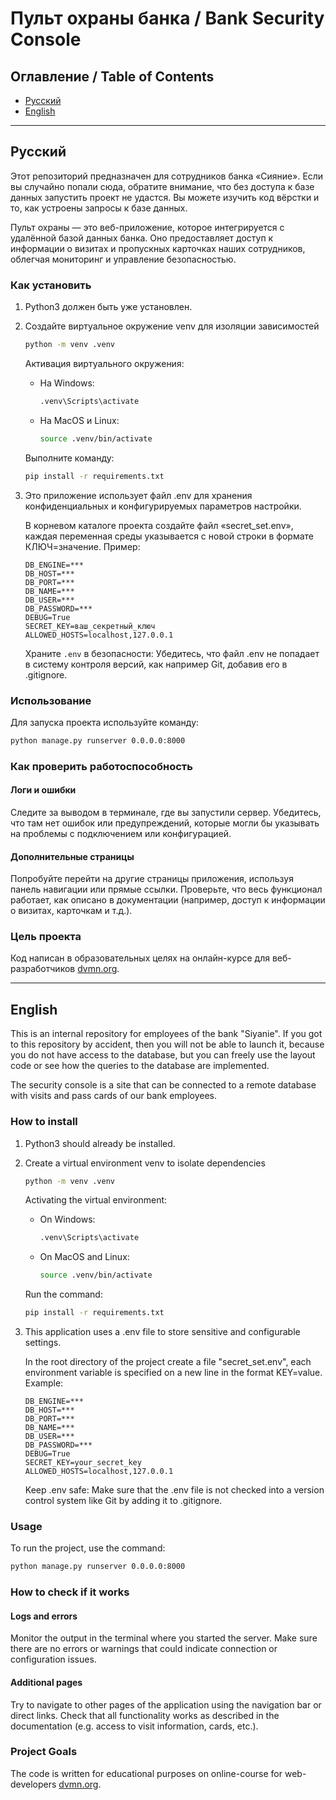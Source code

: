 # Пульт охраны банка / Bank Security Console

## Оглавление / Table of Contents

- [Русский](#русский)
- [English](#english)

---

## Русский

Этот репозиторий предназначен для сотрудников банка «Сияние». Если вы случайно попали сюда, обратите внимание, что без доступа к базе данных запустить проект не удастся. Вы можете изучить код вёрстки и то, как устроены запросы к базе данных.

Пульт охраны — это веб-приложение, которое интегрируется с удалённой базой данных банка. Оно предоставляет доступ к информации о визитах и пропускных карточках наших сотрудников, облегчая мониторинг и управление безопасностью.

### Как установить

1. Python3 должен быть уже установлен.
2. Создайте виртуальное окружение venv для изоляции зависимостей

    ```bash
    python -m venv .venv
    ```

    Активация виртуального окружения:
    - На Windows:
      ```bash
      .venv\Scripts\activate
      ```
    - На MacOS и Linux:
      ```bash
      source .venv/bin/activate
      ```

   Выполните команду:
   ```bash
   pip install -r requirements.txt
   ```

3. Это приложение использует файл .env для хранения конфиденциальных и конфигурируемых параметров настройки.

   В корневом каталоге проекта создайте файл «secret_set.env», каждая переменная среды указывается с новой строки в формате КЛЮЧ=значение. Пример:

   ```plaintext
   DB_ENGINE=***
   DB_HOST=***
   DB_PORT=***
   DB_NAME=***
   DB_USER=***
   DB_PASSWORD=***
   DEBUG=True
   SECRET_KEY=ваш_секретный_ключ
   ALLOWED_HOSTS=localhost,127.0.0.1
   ```

   Храните `.env` в безопасности: Убедитесь, что файл .env не попадает в систему контроля версий, как например Git, добавив его в .gitignore.

### Использование

Для запуска проекта используйте команду:

```bash
python manage.py runserver 0.0.0.0:8000
```

### Как проверить работоспособность

#### Логи и ошибки

Следите за выводом в терминале, где вы запустили сервер. Убедитесь, что там нет ошибок или предупреждений, которые могли бы указывать на проблемы с подключением или конфигурацией.

#### Дополнительные страницы

Попробуйте перейти на другие страницы приложения, используя панель навигации или прямые ссылки. Проверьте, что весь функционал работает, как описано в документации (например, доступ к информации о визитах, карточкам и т.д.).

### Цель проекта

Код написан в образовательных целях на онлайн-курсе для веб-разработчиков [dvmn.org](https://dvmn.org/).

---

## English

This is an internal repository for employees of the bank "Siyanie". If you got to this repository by accident, then you will not be able to launch it, because you do not have access to the database, but you can freely use the layout code or see how the queries to the database are implemented.

The security console is a site that can be connected to a remote database with visits and pass cards of our bank employees.

### How to install

1. Python3 should already be installed.
2. Create a virtual environment venv to isolate dependencies

    ```bash
    python -m venv .venv
    ```

    Activating the virtual environment:
    - On Windows:
      ```bash
      .venv\Scripts\activate
      ```
    - On MacOS and Linux:
      ```bash
      source .venv/bin/activate
      ```

   Run the command:
   ```bash
   pip install -r requirements.txt
   ```

3. This application uses a .env file to store sensitive and configurable settings.

   In the root directory of the project create a file "secret_set.env", each environment variable is specified on a new line in the format KEY=value. Example:

   ```plaintext
   DB_ENGINE=***
   DB_HOST=***
   DB_PORT=***
   DB_NAME=***
   DB_USER=***
   DB_PASSWORD=***
   DEBUG=True
   SECRET_KEY=your_secret_key
   ALLOWED_HOSTS=localhost,127.0.0.1
   ```

   Keep .env safe: Make sure that the .env file is not checked into a version control system like Git by adding it to .gitignore.

### Usage

To run the project, use the command:

```bash
python manage.py runserver 0.0.0.0:8000
```

### How to check if it works

#### Logs and errors

Monitor the output in the terminal where you started the server. Make sure there are no errors or warnings that could indicate connection or configuration issues.

#### Additional pages

Try to navigate to other pages of the application using the navigation bar or direct links. Check that all functionality works as described in the documentation (e.g. access to visit information, cards, etc.).

### Project Goals

The code is written for educational purposes on online-course for web-developers [dvmn.org](https://dvmn.org/).
